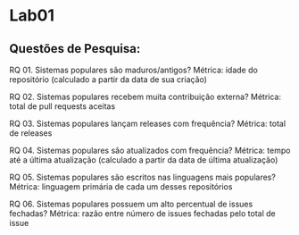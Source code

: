 # Lab01
## Questões de Pesquisa:

RQ 01. Sistemas populares são maduros/antigos?
Métrica: idade do repositório (calculado a partir da data de sua criação)

RQ 02. Sistemas populares recebem muita contribuição externa?
Métrica: total de pull requests aceitas

RQ 03. Sistemas populares lançam releases com frequência?
Métrica: total de releases

RQ 04. Sistemas populares são atualizados com frequência?
Métrica: tempo até a última atualização (calculado a partir da data de última
atualização)

RQ 05. Sistemas populares são escritos nas linguagens mais populares?
Métrica: linguagem primária de cada um desses repositórios

RQ 06. Sistemas populares possuem um alto percentual de issues fechadas?
Métrica: razão entre número de issues fechadas pelo total de issue
